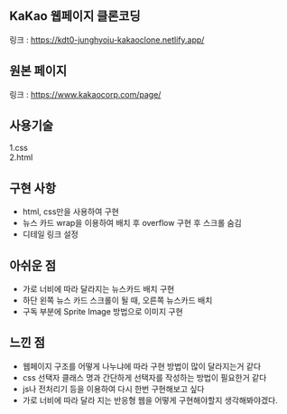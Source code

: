 KaKao 웹페이지 클론코딩
-
 링크 : https://kdt0-junghyoju-kakaoclone.netlify.app/

원본 페이지 
-
링크 : https://www.kakaocorp.com/page/

사용기술
-
1.css<br>
2.html

구현 사항
-
* html, css만을 사용하여 구현 
* 뉴스 카드 wrap을 이용하여 배치 후 overflow 구현 후 스크롤 숨김
* 디테일 링크 설정

아쉬운 점
- 
* 가로 너비에 따라 달라지는 뉴스카드 배치 구현
* 하단 왼쪽 뉴스 카드 스크롤이 될 때, 오른쪽 뉴스카드 배치
* 구독 부분에 Sprite Image 방법으로 이미지 구현 



느낀 점
-
* 웹페이지 구조를 어떻게 나누냐에 따라 구현 방법이 많이 달라지는거 같다
* css 선택자 클래스 명과 간단하게 선택자를 작성하는 방법이 필요한거 같다
* js나 전처리기 등을 이용하여 다시 한번 구현해보고 싶다
* 가로 너비에 따라 달라 지는 반응형 웹을 어떻게 구현해야할지 생각해봐야겠다.


